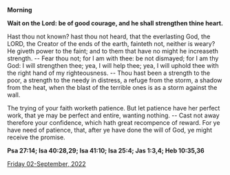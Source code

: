 **Morning**

**Wait on the Lord: be of good courage, and he shall strengthen thine heart.**
 
Hast thou not known? hast thou not heard, that the everlasting God, the LORD, the Creator of the ends of the earth, fainteth not, neither is weary? He giveth power to the faint; and to them that have no might he increaseth strength. -- Fear thou not; for I am with thee: be not dismayed; for I am thy God: I will strengthen thee; yea, I will help thee; yea, I will uphold thee with the right hand of my righteousness. -- Thou hast been a strength to the poor, a strength to the needy in distress, a refuge from the storm, a shadow from the heat, when the blast of the terrible ones is as a storm against the wall.
 
The trying of your faith worketh patience. But let patience have her perfect work, that ye may be perfect and entire, wanting nothing. -- Cast not away therefore your confidence, which hath great recompence of reward. For ye have need of patience, that, after ye have done the will of God, ye might receive the promise.  

**Psa 27:14; Isa 40:28,29; Isa 41:10; Isa 25:4; Jas 1:3,4; Heb 10:35,36**

[Friday 02-September, 2022](https://t.me/daily_light)
